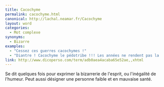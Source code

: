 ```yaml
---
title: Cacochyme
permalink: cacochyme.html
canonical: http://lachal.neamar.fr/Cacochyme
layout: word
categories:
  - Mot complexe
synonyms:
  - Bizarre
examples:
  - "Cessez ces guerres cacochymes !"
  - "Diantre ! Cacochyme le pédotribe !!! Les années ne rendent pas la plume immarcescible…"
link: http://www.dicoperso.com/term/adb0aea4acaba65e52ae,,xhtml
---
```


Se dit quelques fois pour exprimer la bizarrerie de l'esprit, ou l'inégalité de l'humeur. Peut aussi désigner une personne faible et en mauvaise santé.


